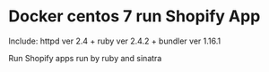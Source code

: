 # Docker centos 7 run Shopify App

Include: httpd ver 2.4 + ruby ver 2.4.2 + bundler ver 1.16.1

Run Shopify apps run by ruby and sinatra
